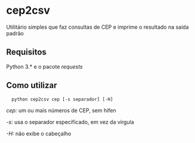 # cep2csv
Utilitário simples que faz consultas de CEP e imprime o resultado na saída padrão

## Requisitos
Python 3.* e o pacote *requests*

## Como utilizar
```
  python cep2csv cep [-s separador] [-H]
```

*cep:* um ou mais números de CEP, sem hífen

*-s:* usa o separador especificado, em vez da vírgula

*-H:* não exibe o cabeçalho
